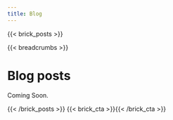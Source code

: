 ```yaml
---
title: Blog
---
```

{{< brick_posts >}}

{{< breadcrumbs >}}

# Blog posts

Coming Soon.

{{< /brick_posts >}}
{{< brick_cta >}}{{< /brick_cta >}}